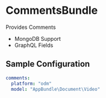 # CommentsBundle
Provides Comments
- MongoDB Support
- GraphQL Fields


## Sample Configuration

```yaml
comments:
  platform: "odm"
  model: "AppBundle\Document\Video"
```